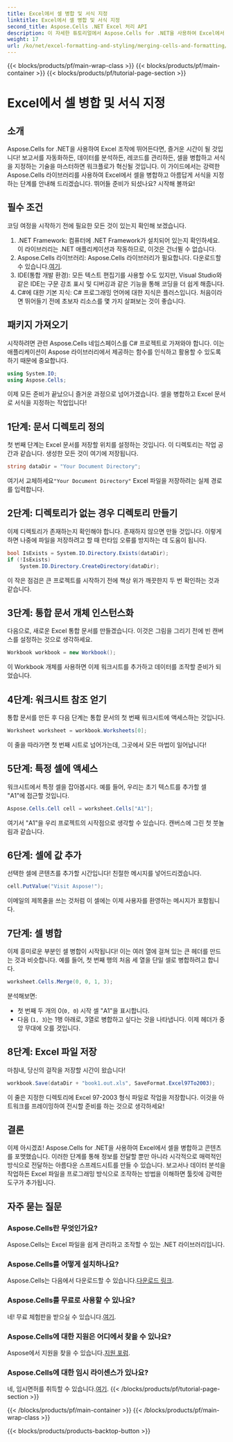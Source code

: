 ```yaml
---
title: Excel에서 셀 병합 및 서식 지정
linktitle: Excel에서 셀 병합 및 서식 지정
second_title: Aspose.Cells .NET Excel 처리 API
description: 이 자세한 튜토리얼에서 Aspose.Cells for .NET을 사용하여 Excel에서 셀을 병합하고 서식 지정하는 방법을 알아보세요. Excel 자동화 작업을 간소화하세요.
weight: 17
url: /ko/net/excel-formatting-and-styling/merging-cells-and-formatting/
---
```


{{< blocks/products/pf/main-wrap-class >}}
{{< blocks/products/pf/main-container >}}
{{< blocks/products/pf/tutorial-page-section >}}

# Excel에서 셀 병합 및 서식 지정

## 소개
Aspose.Cells for .NET을 사용하여 Excel 조작에 뛰어든다면, 즐거운 시간이 될 것입니다! 보고서를 자동화하든, 데이터를 분석하든, 레코드를 관리하든, 셀을 병합하고 서식을 지정하는 기술을 마스터하면 워크플로가 혁신될 것입니다. 이 가이드에서는 강력한 Aspose.Cells 라이브러리를 사용하여 Excel에서 셀을 병합하고 아름답게 서식을 지정하는 단계를 안내해 드리겠습니다. 뛰어들 준비가 되셨나요? 시작해 볼까요!
## 필수 조건
코딩 여정을 시작하기 전에 필요한 모든 것이 있는지 확인해 보겠습니다.
1. .NET Framework: 컴퓨터에 .NET Framework가 설치되어 있는지 확인하세요. 이 라이브러리는 .NET 애플리케이션과 작동하므로, 이것은 건너뛸 수 없습니다.
2.  Aspose.Cells 라이브러리: Aspose.Cells 라이브러리가 필요합니다. 다운로드할 수 있습니다.[여기](https://releases.aspose.com/cells/net/).
3. IDE(통합 개발 환경): 모든 텍스트 편집기를 사용할 수도 있지만, Visual Studio와 같은 IDE는 구문 강조 표시 및 디버깅과 같은 기능을 통해 코딩을 더 쉽게 해줍니다.
4. C#에 대한 기본 지식: C# 프로그래밍 언어에 대한 지식은 플러스입니다. 처음이라면 뛰어들기 전에 초보자 리소스를 몇 가지 살펴보는 것이 좋습니다.
## 패키지 가져오기
시작하려면 관련 Aspose.Cells 네임스페이스를 C# 프로젝트로 가져와야 합니다. 이는 애플리케이션이 Aspose 라이브러리에서 제공하는 함수를 인식하고 활용할 수 있도록 하기 때문에 중요합니다.
```csharp
using System.IO;
using Aspose.Cells;
```
이제 모든 준비가 끝났으니 즐거운 과정으로 넘어가겠습니다. 셀을 병합하고 Excel 문서로 서식을 지정하는 작업입니다!
## 1단계: 문서 디렉토리 정의
첫 번째 단계는 Excel 문서를 저장할 위치를 설정하는 것입니다. 이 디렉토리는 작업 공간과 같습니다. 생성한 모든 것이 여기에 저장됩니다. 
```csharp
string dataDir = "Your Document Directory";
```
 여기서 교체하세요`"Your Document Directory"` Excel 파일을 저장하려는 실제 경로를 입력합니다. 
## 2단계: 디렉토리가 없는 경우 디렉토리 만들기
이제 디렉토리가 존재하는지 확인해야 합니다. 존재하지 않으면 만들 것입니다. 이렇게 하면 나중에 파일을 저장하려고 할 때 런타임 오류를 방지하는 데 도움이 됩니다.
```csharp
bool IsExists = System.IO.Directory.Exists(dataDir);
if (!IsExists)
    System.IO.Directory.CreateDirectory(dataDir);
```
이 작은 점검은 큰 프로젝트를 시작하기 전에 책상 위가 깨끗한지 두 번 확인하는 것과 같습니다. 
## 3단계: 통합 문서 개체 인스턴스화
다음으로, 새로운 Excel 통합 문서를 만들겠습니다. 이것은 그림을 그리기 전에 빈 캔버스를 설정하는 것으로 생각하세요. 
```csharp
Workbook workbook = new Workbook();
```
이 Workbook 개체를 사용하면 이제 워크시트를 추가하고 데이터를 조작할 준비가 되었습니다.
## 4단계: 워크시트 참조 얻기
통합 문서를 만든 후 다음 단계는 통합 문서의 첫 번째 워크시트에 액세스하는 것입니다. 
```csharp
Worksheet worksheet = workbook.Worksheets[0];
```
이 줄을 따라가면 첫 번째 시트로 넘어가는데, 그곳에서 모든 마법이 일어납니다!
## 5단계: 특정 셀에 액세스
워크시트에서 특정 셀을 잡아봅시다. 예를 들어, 우리는 초기 텍스트를 추가할 셀 "A1"에 접근할 것입니다.
```csharp
Aspose.Cells.Cell cell = worksheet.Cells["A1"];
```
여기서 "A1"을 우리 프로젝트의 시작점으로 생각할 수 있습니다. 캔버스에 그린 첫 붓놀림과 같습니다.
## 6단계: 셀에 값 추가
선택한 셀에 콘텐츠를 추가할 시간입니다! 친절한 메시지를 넣어드리겠습니다.
```csharp
cell.PutValue("Visit Aspose!");
```
이메일의 제목줄을 쓰는 것처럼 이 셀에는 이제 사용자를 환영하는 메시지가 포함됩니다.
## 7단계: 셀 병합
이제 흥미로운 부분인 셀 병합이 시작됩니다! 이는 여러 열에 걸쳐 있는 큰 헤더를 만드는 것과 비슷합니다. 예를 들어, 첫 번째 행의 처음 세 열을 단일 셀로 병합하려고 합니다.
```csharp
worksheet.Cells.Merge(0, 0, 1, 3);
```
분석해보면:
- 첫 번째 두 개의 0(`0, 0`) 시작 셀 "A1"을 표시합니다.
- 다음 (`1, 3`)는 1행 아래로, 3열로 병합하고 싶다는 것을 나타냅니다. 이제 헤더가 중앙 무대에 오를 것입니다.
## 8단계: Excel 파일 저장
마침내, 당신의 걸작을 저장할 시간이 왔습니다! 
```csharp
workbook.Save(dataDir + "book1.out.xls", SaveFormat.Excel97To2003);
```
이 줄은 지정한 디렉토리에 Excel 97-2003 형식 파일로 작업을 저장합니다. 이것을 아트워크를 프레이밍하여 전시할 준비를 하는 것으로 생각하세요!
## 결론
이제 아시겠죠! Aspose.Cells for .NET을 사용하여 Excel에서 셀을 병합하고 콘텐츠를 포맷했습니다. 이러한 단계를 통해 정보를 전달할 뿐만 아니라 시각적으로 매력적인 방식으로 전달하는 아름다운 스프레드시트를 만들 수 있습니다. 보고서나 데이터 분석을 작업하든 Excel 파일을 프로그래밍 방식으로 조작하는 방법을 이해하면 툴킷에 강력한 도구가 추가됩니다.
## 자주 묻는 질문
### Aspose.Cells란 무엇인가요?
Aspose.Cells는 Excel 파일을 쉽게 관리하고 조작할 수 있는 .NET 라이브러리입니다. 
### Aspose.Cells를 어떻게 설치하나요?
 Aspose.Cells는 다음에서 다운로드할 수 있습니다.[다운로드 링크](https://releases.aspose.com/cells/net/).
### Aspose.Cells를 무료로 사용할 수 있나요?
 네! 무료 체험판을 받으실 수 있습니다.[여기](https://releases.aspose.com/).
### Aspose.Cells에 대한 지원은 어디에서 찾을 수 있나요?
 Aspose에서 지원을 찾을 수 있습니다.[지원 포럼](https://forum.aspose.com/c/cells/9).
### Aspose.Cells에 대한 임시 라이센스가 있나요?
 네, 임시면허를 취득할 수 있습니다.[여기](https://purchase.aspose.com/temporary-license/).
{{< /blocks/products/pf/tutorial-page-section >}}

{{< /blocks/products/pf/main-container >}}
{{< /blocks/products/pf/main-wrap-class >}}

{{< blocks/products/products-backtop-button >}}
